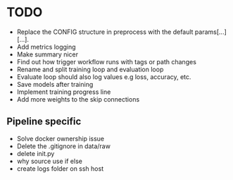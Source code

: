 # TODO

- Replace the CONFIG structure in preprocess with the default params[...][...].
- Add metrics logging
- Make summary nicer
- Find out how trigger workflow runs with tags or path changes
- Rename and split training loop and evaluation loop
- Evaluate loop should also log values e.g loss, accuracy, etc.
- Save models after training
- Implement training progress line
- Add more weights to the skip connections

## Pipeline specific

- Solve docker ownership issue
- Delete the .gitignore in data/raw
- delete init.py
- why source use if else
- create logs folder on ssh host